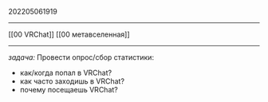202205061919
***
[[00 VRChat]] [[00 метавселенная]]
***
*задача:*
Провести опрос/сбор статистики:
- как/когда попал в VRChat?
- как часто заходишь в VRChat?
- почему посещаешь VRChat?